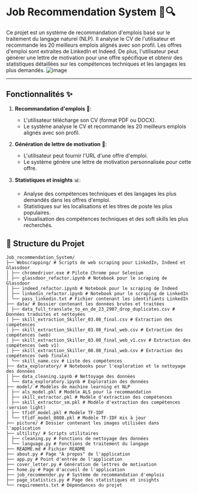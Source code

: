 # Job Recommendation System 💼🔍

Ce projet est un système de recommandation d'emplois basé sur le traitement du langage naturel (NLP). Il analyse le CV de l'utilisateur et recommande les 20 meilleurs emplois alignés avec son profil. Les offres d'emploi sont extraites de LinkedIn et Indeed. De plus, l'utilisateur peut générer une lettre de motivation pour une offre spécifique et obtenir des statistiques détaillées sur les compétences techniques et les langages les plus demandés.
![image](https://github.com/user-attachments/assets/e9689be7-eabf-42a6-b4c7-0a20ed36c8fd)

---

## Fonctionnalités ✨

1. **Recommandation d'emplois** 📝:
   - L'utilisateur télécharge son CV (format PDF ou DOCX).
   - Le système analyse le CV et recommande les 20 meilleurs emplois alignés avec son profil.

2. **Génération de lettre de motivation** 💌:
   - L'utilisateur peut fournir l'URL d'une offre d'emploi.
   - Le système génère une lettre de motivation personnalisée pour cette offre.

3. **Statistiques et insights** 📊:
   - Analyse des compétences techniques et des langages les plus demandés dans les offres d'emploi.
   - Statistiques sur les localisations et les titres de poste les plus populaires.
   - Visualisation des compétences techniques et des soft skills les plus recherchés.

## 📂 Structure du Projet

```plaintext
Job_recommendation_System/
├── Webscrapping/ # Scripts de web scraping pour LinkedIn, Indeed et Glassdoor
│ ├── chromedriver.exe # Pilote Chrome pour Selenium
│ ├── glassdoor_refactor.ipynb # Notebook pour le scraping de Glassdoor
│ ├── indeed_refactor.ipynb # Notebook pour le scraping de Indeed
│ ├── linkedin_refactor.ipynb # Notebook pour le scraping de LinkedIn
│ └── pass_linkedin.txt # Fichier contenant les identifiants LinkedIn
├── data/ # Dossier contenant les données brutes et traitées
│ ├── data_full_translate_to_en_de_23_2907_drop_duplicates.csv # Données traduites et nettoyées
│ ├── skill_extraction_Skiller_03.08_final.csv # Extraction des compétences
│ ├── skill_extraction_Skiller_03.08_final_web.csv # Extraction des compétences (web)
│ ├── skill_extraction_Skiller_03.08_final_web_v1.csv # Extraction des compétences (web v1)
│ ├── skill_extraction_Skiller_08.08_final_web.csv # Extraction des compétences (web finale)
│ └── skill_name.csv # Liste des compétences
├── data_exploratory/ # Notebooks pour l'exploration et le nettoyage des données
│ ├── data_cleaning.ipynb # Nettoyage des données
│ └── data_exploratory.ipynb # Exploration des données
├── model/ # Modèles de machine learning et NLP
│ ├── als_model.pkl # Modèle ALS pour la recommandation
│ ├── skill_extractor.pkl # Modèle d'extraction des compétences
│ ├── skill_extractor_sm.pkl # Modèle d'extraction des compétences (version light)
│ ├── tfidf_model.pkl # Modèle TF-IDF
│ └── tfidf_model_0808.pkl # Modèle TF-IDF mis à jour
├── picture/ # Dossier contenant les images utilisées dans l'application
├── ultility/ # Scripts utilitaires
│ ├── cleaning.py # Fonctions de nettoyage des données
│ └── language.py # Fonctions de traitement du langage
├── README.md # Fichier README
├── about.py # Page "À propos" de l'application
├── app.py # Point d'entrée de l'application
├── cover_letter.py # Génération de lettres de motivation
├── home.py # Page d'accueil de l'application
├── job_recommender.py # Système de recommandation d'emplois
├── page_statistics.py # Page des statistiques et insights
└── requirements.txt # Dépendances du projet
```
